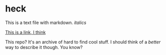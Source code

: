 # heck

This is a text file with markdown. *italics*

[This is a link, I think](https://github.com)

This repo? It's an archive of hard to find cool stuff. I should think of a *better* way to describe it though. You know?
